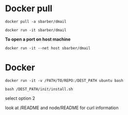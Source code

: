# Docker pull

`docker pull -a sbarber/dmail`

`docker run -it sbarber/dmail`

**To open a port on host machine**

`docker run -it --net host sbarber/dmail`

# Docker

`docker run -it -v /PATH/TO/REPO:/DEST_PATH ubuntu bash`

`bash /DEST_PATH/init/install.sh`

select option 2

look at /README and node/README for curl information
